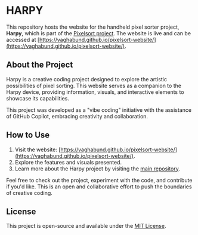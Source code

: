 # HARPY

This repository hosts the website for the handheld pixel sorter project, **Harpy**, which is part of the [Pixelsort project](https://github.com/Vaghabund/Pixelsort). The website is live and can be accessed at [https://vaghabund.github.io/pixelsort-website/](https://vaghabund.github.io/pixelsort-website/).

## About the Project

Harpy is a creative coding project designed to explore the artistic possibilities of pixel sorting. This website serves as a companion to the Harpy device, providing information, visuals, and interactive elements to showcase its capabilities.

This project was developed as a "vibe coding" initiative with the assistance of GitHub Copilot, embracing creativity and collaboration.

## How to Use

1. Visit the website: [https://vaghabund.github.io/pixelsort-website/](https://vaghabund.github.io/pixelsort-website/).
2. Explore the features and visuals presented.
3. Learn more about the Harpy project by visiting the [main repository](https://github.com/Vaghabund/Pixelsort).

Feel free to check out the project, experiment with the code, and contribute if you'd like. This is an open and collaborative effort to push the boundaries of creative coding.

## License

This project is open-source and available under the [MIT License](LICENSE).
